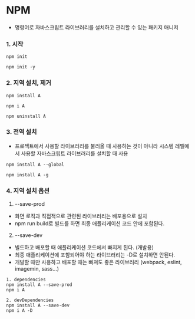 # NPM

- 명령어로 자바스크립트 라이브러리를 설치하고 관리할 수 있는 패키지 매니저

### 1. 시작

```
npm init

npm init -y
```

### 2. 지역 설치, 제거

```
npm install A

npm i A

npm uninstall A
```

### 3. 전역 설치

- 프로젝트에서 사용할 라이브러리를 불러올 때 사용하는 것이 아니라 시스템 레벨에서 사용할 자바스크립트 라이브러리를 설치할 때 사용

```
npm install A --global

npm install A -g
```

### 4. 지역 설치 옵션

1. --save-prod

- 화면 로직과 직접적으로 관련된 라이브러리는 배포용으로 설치
- npm run build로 빌드를 하면 최종 애플리케이션 코드 안에 포함된다.

2. --save-dev

- 빌드하고 배포할 때 애플리케이션 코드에서 빠지게 된다. (개발용)
- 최종 애플리케이션에 포함되어야 하는 라이브러리는 -D로 설치하면 안된다.
- 개발할 때만 사용하고 배포할 때는 빠져도 좋은 라이브러리 (webpack, eslint, imagemin, sass...)

```
1. dependencies
npm install A --save-prod
npm i A

2. devDependencies
npm install A --save-dev
npm i A -D
```

